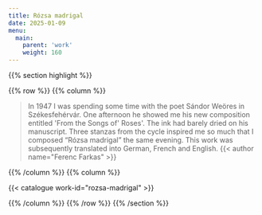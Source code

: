 ```yaml
---
title: Rózsa madrigal
date: 2025-01-09
menu:
  main:
    parent: 'work'
    weight: 160
---
```


{{% section highlight %}}

{{% row %}}
{{% column %}}

> In 1947 I was spending some time with the poet Sándor Weöres in Székesfehérvár. One afternoon he showed me his new composition
> entitled 'From the Songs of' Roses'. The ink had barely dried on his manuscript. Three stanzas from the cycle inspired me so much that I composed “Rózsa madrigal” the same evening. This work was subsequently translated into German, French and English.
> {{< author name="Ferenc Farkas" >}}

{{% /column %}}
{{% column %}}


{{< catalogue work-id="rozsa-madrigal" >}}

{{% /column %}}
{{% /row %}}
{{% /section %}}